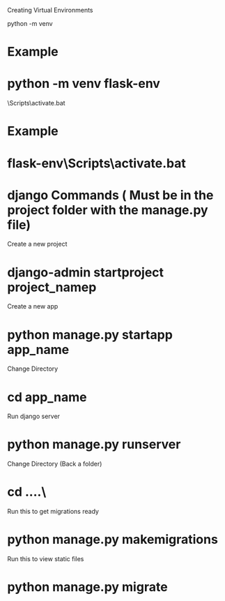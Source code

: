 Creating Virtual Environments

python -m venv <Environment-Name>

# Example

# python -m venv flask-env

<Environment-Name>\Scripts\activate.bat

# Example

# flask-env\Scripts\activate.bat

<h1>django Commands ( Must be in the project folder with the manage.py file) </h1>

Create a new project

# django-admin startproject project_namep

Create a new app

# python manage.py startapp app_name

Change Directory

# cd app_name

Run django server

# python manage.py runserver

Change Directory (Back a folder)

# cd ..\..\

Run this to get migrations ready

# python manage.py makemigrations

Run this to view static files

# python manage.py migrate
